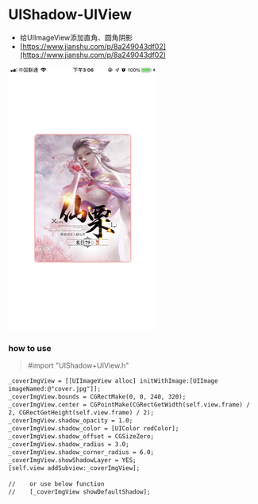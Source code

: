 # UIShadow-UIView
- 给UIImageView添加直角、圆角阴影
- [https://www.jianshu.com/p/8a249043df02](https://www.jianshu.com/p/8a249043df02)


<img src='https://github.com/wangxiaocan/UIShadow-UIView/blob/master/IMG_3253.png' width='300px'/>


### how to use

> #import "UIShadow+UIView.h"

```Object-C
_coverImgView = [[UIImageView alloc] initWithImage:[UIImage imageNamed:@"cover.jpg"]];
_coverImgView.bounds = CGRectMake(0, 0, 240, 320);
_coverImgView.center = CGPointMake(CGRectGetWidth(self.view.frame) / 2, CGRectGetHeight(self.view.frame) / 2);
_coverImgView.shadow_opacity = 1.0;
_coverImgView.shadow_color = [UIColor redColor];
_coverImgView.shadow_offset = CGSizeZero;
_coverImgView.shadow_radius = 3.0;
_coverImgView.shadow_corner_radius = 6.0;
_coverImgView.showShadowLayer = YES;
[self.view addSubview:_coverImgView];
    
//    or use below function
//    [_coverImgView showDefaultShadow];
```



